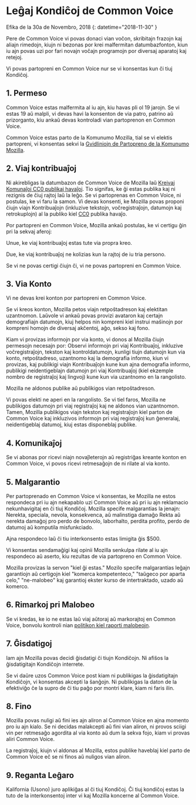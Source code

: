 # Leĝaj Kondiĉoj de Common Voice 

Efika de la 30a de Novembro, 2018 {: datetime="2018-11-30" }

Pere de Common Voice vi povas donaci vian voĉon, skribitajn frazojn kaj aliajn rimedojn, kiujn ni bezonas por krei malfermitan datumbazfonton, kiun iu ajn povas uzi por fari novajn voĉajn programojn por diversaj aparatoj kaj retejoj.

Vi povas partopreni en Common Voice nur se vi konsentas kun ĉi tiuj Kondiĉoj.

## 1. Permeso
Common Voice estas malfermita al iu ajn, kiu havas pli ol 19 jarojn. Se vi estas 19 aŭ malpli, vi devas havi la konsenton de via patro, patrino aŭ prizorganto, kiu ankaŭ devas kontroladi vian partoprenon en Common Voice.

Common Voice estas parto de la Komunumo Mozilla, tial se vi elektis partopreni, vi konsentas sekvi la [Gvidliniojn de Partopreno de la Komunumo Mozilla](https://www.mozilla.org/about/governance/policies/participation/). 

## 2. Viaj kontribuaĵoj 
Ni akirebligas la datumbazon de Common Voice de Mozilla laŭ [Kreivaj Komunaĵoj CC0 publikaj havaĵoj](https://creativecommons.org/publicdomain/zero/1.0/). Tio signifas, ke ĝi estas publika kaj ni rezignis de ĉiuj rajtoj laŭ la leĝo. Se vi partoprenas en Common Voice, ni postulas, ke vi faru la samon. Vi devas konsenti, ke Mozilla povas proponi ĉiujn viajn Kontribuaĵojn (inkluzive tekstojn, voĉregistraĵojn, datumojn kaj retrokuplojn) al la publiko kiel [CC0](https://creativecommons.org/publicdomain/zero/1.0/) publika havaĵo.

Por partopreni en Common Voice, Mozilla ankaŭ postulas, ke vi certigu ĝin pri la sekvaj aferoj:

Unue, ke viaj kontribuaĵoj estas tute via propra kreo.

Due, ke viaj kontribuaĵoj ne kolizias kun la rajtoj de iu tria persono.

Se vi ne povas certigi ĉiujn ĉi, vi ne povas partopreni en Common Voice.


## 3. Via Konto
Vi ne devas krei konton por partopreni en Common Voice.

Se vi kreos konton, Mozilla petos viajn retpoŝtadreson kaj elektitan uzantnomon. Laŭvole vi ankaŭ povas provizi avataron kaj certajn demografiajn datumojn, kiuj helpos nin kompreni kiel instrui maŝinojn por kompreni homojn de diversaj akĉentoj, aĝo, sekso kaj fono.

Kiam vi provizas informojn por via konto, vi donos al Mozilla ĉiujn permesojn necesajn por:
Observi informojn pri viaj Kontribuaĵoj, inkluzive voĉregistraĵojn, tekston kaj kontroldatumojn,
kunligi tiujn datumojn kun via konto, retpoŝtadreso, uzantnomo kaj la demografia informo, kiun vi provizas, kaj
publikigi viajn Kontribuaĵojn kune kun ajna demografia informo,
publikigi neidentigeblajn datumojn pri viaj Kontribuaĵoj (kiel ekzemple nombro de registraĵoj kaj lingvoj) kune kun via uzantnomo en la rangolisto.

Mozilla ne aldonos publike aŭ publikigos vian retpoŝtadreson.

Vi povas elekti ne aperi en la rangolisto. Se vi tiel faros, Mozilla ne publikigos datumojn pri viaj registraĵoj kaj ne aldonos vian uzantnomon. Tamen, Mozilla publikigos viajn tekston kaj registraĵojn kiel parton de Common Voice kaj inkluzivos informojn pri viaj registraĵoj kun ĝeneralaj, neidentigeblaj datumoj, kiuj estas disponeblaj publike.

## 4. Komunikaĵoj
Se vi abonas por ricevi niajn novaĵleterojn aŭ registriĝas kreante konton en Common Voice, vi povos ricevi retmesaĝojn de ni rilate al via konto.

## 5. Malgarantio

Per partoprenado en Common Voice vi konsentas, ke Mozilla ne estos respondeca pri iu ajn nekapablo uzi Common Voice aŭ pri iu ajn reklamacio nekunhavigitaj en ĉi tiuj Kondiĉoj. Mozilla specife malgarantias la jenajn:
Nerekta, speciala, nevola, konsekvenca, aŭ malinstiga damaĝo
Rekta aŭ nerekta damaĝoj pro perdo de bonvolo, laborhalto, perdita profito, perdo de datumoj aŭ komputila misfunkciado.

Ajna respondeco laŭ ĉi tiu interkonsento estas limigita ĝis $500.

Vi konsentas sendamaĝigi kaj opinii Mozilla senkulpa rilate al iu ajn respondeco aŭ aserto, kiu rezultas de via partopreno en Common Voice.

Mozilla provizas la servon "kiel ĝi estas." Mozilo specife malgarantias leĝajn garantiojn aŭ certigojn kiel "komerca kompetenteco," "taŭgeco por aparta celo," "ne-malobeo" kaj garantioj ekster kurso de intertraktado, uzado aŭ komerco.

## 6. Rimarkoj pri Malobeo
Se vi kredas, ke io ne estas laŭ viaj aŭtoraj aŭ markorajtoj en Common Voice, bonvolu kontroli nian [politikon kiel raporti malobeojn](https://www.mozilla.org/about/legal/report-infringement/).

## 7. Ĝisdatigoj
Iam ajn Mozilla povas decidi ĝisdatigi ĉi tiujn Kondiĉojn. Ni afiŝos la ĝisdatigitajn Kondiĉojn interrete.

Se vi daŭre uzos Common Voice post kiam ni publikigas la ĝisdatigitajn Kondiĉojn, vi konsentas akcepti la ŝanĝojn. Ni publikigas la daton de la efektiviĝo ĉe la supro de ĉi tiu paĝo por montri klare, kiam ni faris ilin.

## 8. Fino
Mozilla povas nuligi aŭ fini ies ajn aliron al Common Voice en ajna momento pro iu ajn kialo. Se ni decidas malakcepti aŭ fini vian aliron, ni provos sciigi vin per retmesaĝo agordita al via konto aŭ dum la sekva fojo, kiam vi provas aliri Common Voice.

La registraĵoj, kiujn vi aldonas al Mozilla, estos publike haveblaj kiel parto de Common Voice eĉ se ni finos aŭ nuligos vian aliron.

## 9. Reganta Leĝaro
Kalifornia (Usono) juro aplikiĝas al ĉi tiuj Kondiĉoj. Ĉi tiuj kondiĉoj estas la tuto de la interkonsentoj inter vi kaj Mozilla koncerne al Common Voice.
